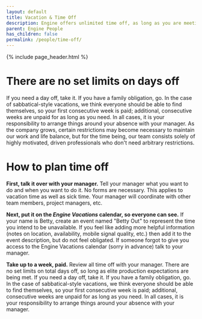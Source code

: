 ```yaml
---
layout: default
title: Vacation & Time Off
description: Engine offers unlimited time off, as long as you are meeting sprint and project goals
parent: Engine People
has_children: false
permalink: /people/time-off/
---
```


{% include page_header.html %}

# There are no set limits on days off

If you need a day off, take it. If you have a family obligation, go. In the case of sabbatical-style vacations, we think everyone should be able to find themselves, so your first consecutive week is paid; additional, consecutive weeks are unpaid for as long as you need. In all cases, it is your responsibility to arrange things around your absence with your manager. As the company grows, certain restrictions may become necessary to maintain our work and life balance, but for the time being, our team consists solely of highly motivated, driven professionals who don't need arbitrary restrictions.

# How to plan time off

**First, talk it over with your manager.** Tell your manager what you want to do and when you want to do it. No forms are necessary. This applies to vacation time as well as sick time. Your manager will coordinate with other team members, project managers, etc.

**Next, put it on the _Engine Vacations_ calendar, so everyone can see.** If your name is Betty, create an event named "Betty Out" to represent the time you intend to be unavailable. If you feel like adding more helpful information (notes on location, availability, mobile signal quality, etc.) then add it to the event description, but do not feel obligated. If someone forgot to give you access to the Engine Vacations calendar (sorry in advance) talk to your manager.

**Take up to a week, paid.** Review all time off with your manager. There are no set limits on total days off, so long as elite production expectations are being met. If you need a day off, take it. If you have a family obligation, go. In the case of sabbatical-style vacations, we think everyone should be able to find themselves, so your first consecutive week is paid; additional, consecutive weeks are unpaid for as long as you need. In all cases, it is your responsibility to arrange things around your absence with your manager.


